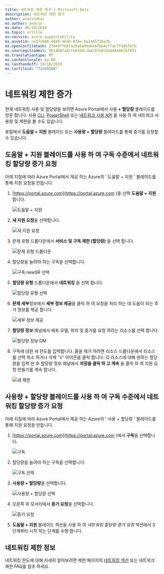 ```yaml
---
title: 네트워킹 제한 증가 | Microsoft Docs
description: 네트워킹 제한 증가
author: anavinahar
ms.author: anavin
ms.date: 06/19/2019
ms.topic: article
ms.service: azure-supportability
ms.assetid: ce37c848-ddd9-46ab-978e-6a1445728a3b
ms.openlocfilehash: 278e9ff68fa20a0a99a6447bb4cf7ac7fddbfb7b
ms.sourcegitcommit: 961468fa0cfe650dc1bec87e032e648486f67651
ms.translationtype: MT
ms.contentlocale: ko-KR
ms.lasthandoff: 10/10/2019
ms.locfileid: "72249108"
---
```

# <a name="networking-limit-increase"></a>네트워킹 제한 증가

현재 네트워킹 사용 및 할당량을 보려면 Azure Portal에서 사용 **+ 할당량** 블레이드를 방문 합니다. 사용 [CLI](https://docs.microsoft.com//cli/azure/network?view=azure-cli-latest#az-network-list-usages), [PowerShell](https://docs.microsoft.com/powershell/module/azurerm.network/get-azurermnetworkusage?view=azurermps-6.13.0) 또는 [네트워크 사용 API](https://docs.microsoft.com/rest/api/virtualnetwork/virtualnetworks/listusage) 를 사용 하 여 네트워크 사용량 및 제한을 볼 수도 있습니다.

포털에서 **도움말 + 지원** 블레이드 또는 **사용량 + 할당량** 블레이드를 통해 증가를 요청할 수 있습니다.

## <a name="request-networking-quota-increase-at-subscription-level-using-the-help--support-blade"></a>**도움말 + 지원** 블레이드를 사용 하 여 구독 수준에서 네트워킹 할당량 증가 요청

아래 지침에 따라 Azure Portal에서 제공 하는 Azure의 ' 도움말 + 지원 ' 블레이드를 통해 지원 요청을 만듭니다. 

1. [https://portal.azure.com](https://portal.azure.com )을 선택 **도움말 + 지원**합니다.

    ![도움말 + 지원](./media/resource-manager-core-quotas-request/helpsupport.png)
 
2.  **새 지원 요청**을 선택합니다. 

    ![새 지원 요청](./media/resource-manager-core-quotas-request/newsupportrequest.png)

3. 문제 유형 드롭다운에서 **서비스 및 구독 제한 (할당량)** 을 선택 합니다.

    ![문제 유형 드롭다운](./media/resource-manager-core-quotas-request/issuetypedropdown.png)

4. 할당량을 늘려야 하는 구독을 선택합니다.

    ![구독 newSR 선택](./media/resource-manager-core-quotas-request/select-subscription-sr.png)
   
5. **할당량 유형** 드롭다운에서 **네트워킹** 을 선택 합니다. 

    ![할당량 유형 선택](./media/networking-quota-request/select-quota-type-network.png)

6. **문제 세부**정보에서 **세부 정보 제공**을 클릭 하 여 요청을 처리 하는 데 도움이 되는 추가 정보를 제공 합니다.

    ![세부 정보 제공](./media/resource-manager-core-quotas-request/provide-details.png)

7. **할당량 정보** 패널에서 배포 모델, 위치 및 증가를 요청 하려는 리소스를 선택 합니다.

    ![할당량 정보 DM](./media/networking-quota-request/quota-details-network.png)

8.  구독에 대한 새 한도를 입력합니다. 줄을 제거 하려면 리소스 드롭다운에서 리소스를 선택 취소 하거나 삭제 "x" 아이콘을 클릭 합니다. 각 리소스에 대해 원하는 할당량을 입력 한 후 할당량 정보 패널에서 **저장을 클릭 하 고 계속** 을 클릭 하 여 지원 요청 만들기를 계속 합니다.

    ![새 제한](./media/networking-quota-request/network-new-limits.png)


## <a name="request-networking-quota-increase-at-subscription-level-using-usages--quota-blade"></a>**사용량 + 할당량** 블레이드를 사용 하 여 구독 수준에서 네트워킹 할당량 증가 요청

아래 지침에 따라 Azure Portal에서 제공 하는 Azure의 ' 사용 + 할당량 ' 블레이드를 통해 지원 요청을 만듭니다. 

1. [https://portal.azure.com](https://portal.azure.com )에서 **구독**을 선택합니다.

    ![구독](./media/resource-manager-core-quotas-request/subscriptions.png)

2. 할당량을 늘려야 하는 구독을 선택합니다.

    ![구독 선택](./media/resource-manager-core-quotas-request/select-subscription.png)

3. **사용량 + 할당량**을 선택합니다.

    ![사용량 + 할당량 선택](./media/resource-manager-core-quotas-request/select-usage-quotas.png)

4. 오른쪽 위 모서리에서 **증가 요청**을 선택합니다.

    ![증가 요청](./media/resource-manager-core-quotas-request/request-increase.png)

5. **도움말 + 지원** 블레이드 섹션을 사용 하 여 *네트워킹 할당량 증가 요청* 섹션에서 3 단계부터 시작 하는 단계를 수행 합니다.

## <a name="about-networking-limits"></a>네트워킹 제한 정보

네트워킹 한도에 대해 자세히 알아보려면 제한 페이지의 [네트워킹 섹션](../azure-subscription-service-limits.md#networking-limits) 또는 네트워크 제한 FAQ를 참조 하세요.